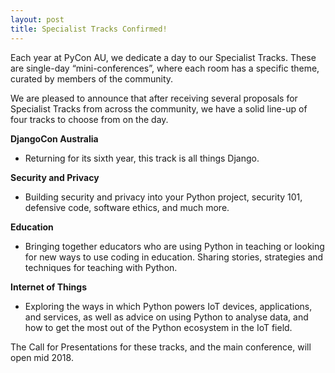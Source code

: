```yaml
---
layout: post
title: Specialist Tracks Confirmed!
---
```


Each year at PyCon AU, we dedicate a day to our Specialist Tracks. These are single-day “mini-conferences”, where each room has a specific theme, curated by members of the community. 

We are pleased to announce that after receiving several proposals for Specialist Tracks from across the community, we have a solid line-up of four tracks to choose from on the day.

**DjangoCon Australia**
- Returning for its sixth year, this track is all things Django.

**Security and Privacy**
- Building security and privacy into your Python project, security 101, defensive code, software ethics, and much more.

**Education**
- Bringing together educators who are using Python in teaching or looking for new ways to use coding in education. Sharing stories, strategies and techniques for teaching with Python.

**Internet of Things**
- Exploring the ways in which Python powers IoT devices, applications, and services, as well as advice on using Python to analyse data, and how to get the most out of the Python ecosystem in the IoT field.

The Call for Presentations for these tracks, and the main conference, will open mid 2018.

